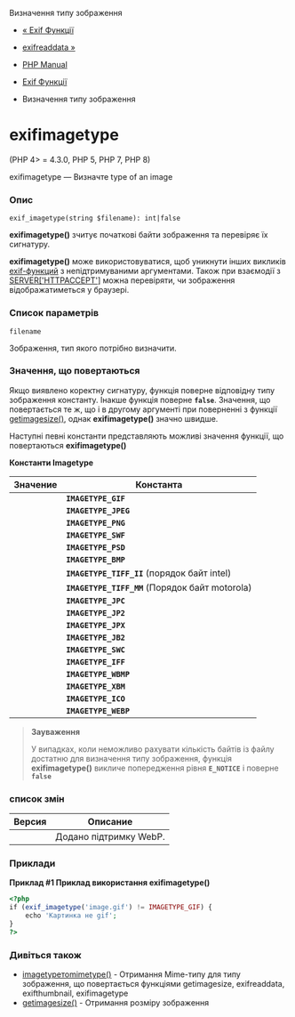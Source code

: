 Визначення типу зображення

-   [« Exif Функції](ref.exif.md)
    
-   [exifreaddata »](function.exif-read-data.html)
    
-   [PHP Manual](index.md)
    
-   [Exif Функції](ref.exif.md)
    
-   Визначення типу зображення
    

# exifimagetype

(PHP 4> = 4.3.0, PHP 5, PHP 7, PHP 8)

exifimagetype — Визначте type of an image

### Опис

```methodsynopsis
exif_imagetype(string $filename): int|false
```

**exifimagetype()** зчитує початкові байти зображення та перевіряє їх сигнатуру.

**exifimagetype()** може використовуватися, щоб уникнути інших викликів [exif-функций](ref.exif.md) з непідтримуваними аргументами. Також при взаємодії з [SERVER\['HTTPACCEPT'\]](reserved.variables.server.md) можна перевіряти, чи зображення відображатиметься у браузері.

### Список параметрів

`filename`

Зображення, тип якого потрібно визначити.

### Значення, що повертаються

Якщо виявлено коректну сигнатуру, функція поверне відповідну типу зображення константу. Інакше функція поверне **`false`**. Значення, що повертається те ж, що і в другому аргументі при поверненні з функції [getimagesize()](function.getimagesize.md), однак **exifimagetype()** значно швидше.

Наступні певні константи представляють можливі значення функції, що повертаються **exifimagetype()**

**Константи Imagetype**

| Значение | Константа |
| --- | --- |
|  | **`IMAGETYPE_GIF`** |
|  | **`IMAGETYPE_JPEG`** |
|  | **`IMAGETYPE_PNG`** |
|  | **`IMAGETYPE_SWF`** |
|  | **`IMAGETYPE_PSD`** |
|  | **`IMAGETYPE_BMP`** |
|  | **`IMAGETYPE_TIFF_II`** (порядок байт intel) |
|  | **`IMAGETYPE_TIFF_MM`** (Порядок байт motorola) |
|  | **`IMAGETYPE_JPC`** |
|  | **`IMAGETYPE_JP2`** |
|  | **`IMAGETYPE_JPX`** |
|  | **`IMAGETYPE_JB2`** |
|  | **`IMAGETYPE_SWC`** |
|  | **`IMAGETYPE_IFF`** |
|  | **`IMAGETYPE_WBMP`** |
|  | **`IMAGETYPE_XBM`** |
|  | **`IMAGETYPE_ICO`** |
|  | **`IMAGETYPE_WEBP`** |

> **Зауваження**
> 
> У випадках, коли неможливо рахувати кількість байтів із файлу достатню для визначення типу зображення, функція **exifimagetype()** викличе попередження рівня **`E_NOTICE`** і поверне **`false`**

### список змін

| Версия | Описание |
| --- | --- |
|  | Додано підтримку WebP. |

### Приклади

**Приклад #1 Приклад використання **exifimagetype()****

```php
<?php
if (exif_imagetype('image.gif') != IMAGETYPE_GIF) {
    echo 'Картинка не gif';
}
?>
```

### Дивіться також

-   [imagetypeтоmimetype()](function.image-type-to-mime-type.html) - Отримання Mime-типу для типу зображення, що повертається функціями getimagesize, exifreaddata, exifthumbnail, exifimagetype
-   [getimagesize()](function.getimagesize.md) - Отримання розміру зображення